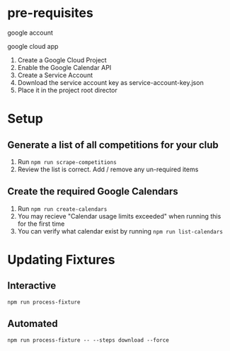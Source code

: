 
# pre-requisites

google account

google cloud app


1. Create a Google Cloud Project
2. Enable the Google Calendar API
3. Create a Service Account
4. Download the service account key as service-account-key.json
5. Place it in the project root director


# Setup

## Generate a list of all competitions for your club

1. Run `npm run scrape-competitions`
2. Review the list is correct. Add / remove any un-required items

## Create the required Google Calendars
1. Run `npm run create-calendars`
2. You may recieve "Calendar usage limits exceeded" when running this for the first time
3. You can verify what calendar exist by running `npm run list-calendars`

# Updating Fixtures

## Interactive

`npm run process-fixture`

## Automated

`npm run process-fixture -- --steps download --force`

